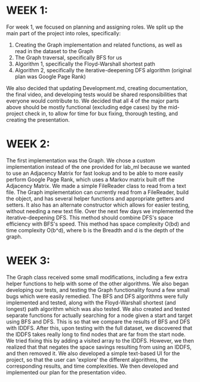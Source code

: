 # WEEK 1:

For week 1, we focused on planning and assigning roles. We split up the main part of the project into roles, specifically:

1. Creating the Graph implementation and related functions, as well as read in the dataset to the Graph
2. The Graph traversal, specifically BFS for us
3. Algorithm 1, specifically the Floyd-Warshall shortest path
4. Algorithm 2, specifically the iterative-deepening DFS algorithm (original plan was Google Page Rank)

We also decided that updating Development.md, creating documentation, the final video, and developing tests would be shared responsibilities that everyone would contribute to. We decided that all 4 of the major parts above should be mostly functional (excluding edge cases) by the mid-project check in, to allow for time for bux fixing, thorough testing, and creating the presentation.


# WEEK 2:

The first implementation was the Graph. We chose a custom implementation instead of the one provided for lab_ml because we wanted to use an Adjacency Matrix for fast lookup and to be able to more easily perform Google Page Rank, which uses a Markov matrix built off the Adjacency Matrix. We made a simple FileReader class to read from a text file. The Graph implementation can currently read from a FileReader, build the object, and has several helper functions and appropriate getters and setters. It also has an alternate constructor which allows for easier testing, without needing a new text file. Over the next few days we implemented the iterative-deepening DFS. This method should combine DFS's space efficiency with BFS's speed. This method has space complexity O(bd) and time complexity O(b^d), where b is the Breadth and d is the depth of the graph.

# WEEK 3:

The Graph class received some small modifications, including a few extra helper functions to help with some of the other algorithms. We also began developing our tests, and testing the Graph functionality found a few small bugs which were easily remedied. The BFS and DFS algorithms were fully implemented and tested, along with the Floyd-Warshall shortest (and longest) path algorithm which was also tested. We also created and tested separate functions for actually searching for a node given a start and target using BFS and DFS. This is so that we compare the results of BFS and DFS with IDDFS. After this, upon testing with the full dataset, we discovered that the IDDFS takes really long to find nodes that are far from the start node. We tried fixing this by adding a visited array to the IDDFS. However, we then realized that that negates the space savings resulting from using an IDDFS, and then removed it. We also developed a simple text-based UI for the project, so that the user can 'explore' the different algorithms, the corresponding results, and time complexities. We then developed and implemented our plan for the presentation video.
